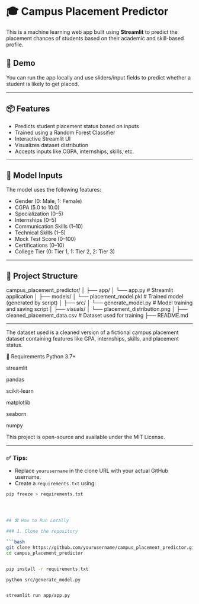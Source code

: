 # 🎓 Campus Placement Predictor

This is a machine learning web app built using **Streamlit** to predict the placement chances of students based on their academic and skill-based profile.

## 🚀 Demo

You can run the app locally and use sliders/input fields to predict whether a student is likely to get placed.

---

## 📦 Features

- Predicts student placement status based on inputs
- Trained using a Random Forest Classifier
- Interactive Streamlit UI
- Visualizes dataset distribution
- Accepts inputs like CGPA, internships, skills, etc.

---

## 🧠 Model Inputs

The model uses the following features:

- Gender (0: Male, 1: Female)
- CGPA (5.0 to 10.0)
- Specialization (0–5)
- Internships (0–5)
- Communication Skills (1–10)
- Technical Skills (1–5)
- Mock Test Score (0–100)
- Certifications (0–10)
- College Tier (0: Tier 1, 1: Tier 2, 2: Tier 3)

---

## 📁 Project Structure



campus_placement_predictor/
│
├── app/
│ └── app.py # Streamlit application
│
├── models/
│ └── placement_model.pkl # Trained model (generated by script)
│
├── src/
│ └── generate_model.py # Model training and saving script
│
├── visuals/
│ └── placement_distribution.png
│
├── cleaned_placement_data.csv # Dataset used for training
├── README.md







---

The dataset used is a cleaned version of a fictional campus placement dataset containing features like GPA, internships, skills, and placement status.

📌 Requirements
Python 3.7+

streamlit

pandas

scikit-learn

matplotlib

seaborn

numpy



This project is open-source and available under the MIT License.


---

### ✅ Tips:
- Replace `yourusername` in the clone URL with your actual GitHub username.
- Create a `requirements.txt` using:

```bash
pip freeze > requirements.txt




## 🛠️ How to Run Locally

### 1. Clone the repository

```bash
git clone https://github.com/yourusername/campus_placement_predictor.git
cd campus_placement_predictor


pip install -r requirements.txt

python src/generate_model.py


streamlit run app/app.py







